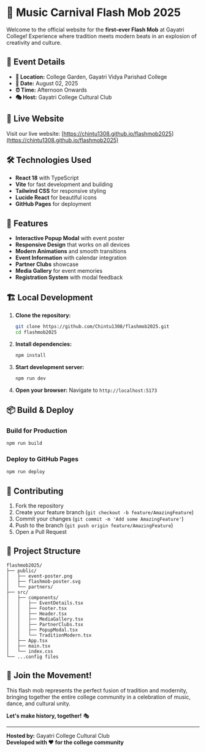 # 🎉 Music Carnival Flash Mob 2025

Welcome to the official website for the **first-ever Flash Mob** at Gayatri College! Experience where tradition meets modern beats in an explosion of creativity and culture.

## 🌟 Event Details

- **📍 Location:** College Garden, Gayatri Vidya Parishad College
- **📅 Date:** August 02, 2025
- **⏰ Time:** Afternoon Onwards
- **🎭 Host:** Gayatri College Cultural Club

## 🚀 Live Website

Visit our live website: [https://chintu1308.github.io/flashmob2025](https://chintu1308.github.io/flashmob2025)

## 🛠️ Technologies Used

- **React 18** with TypeScript
- **Vite** for fast development and building
- **Tailwind CSS** for responsive styling
- **Lucide React** for beautiful icons
- **GitHub Pages** for deployment

## 🎨 Features

- **Interactive Popup Modal** with event poster
- **Responsive Design** that works on all devices
- **Modern Animations** and smooth transitions
- **Event Information** with calendar integration
- **Partner Clubs** showcase
- **Media Gallery** for event memories
- **Registration System** with modal feedback

## 🏗️ Local Development

1. **Clone the repository:**
   ```bash
   git clone https://github.com/Chintu1308/flashmob2025.git
   cd flashmob2025
   ```

2. **Install dependencies:**
   ```bash
   npm install
   ```

3. **Start development server:**
   ```bash
   npm run dev
   ```

4. **Open your browser:**
   Navigate to `http://localhost:5173`

## 📦 Build & Deploy

### Build for Production
```bash
npm run build
```

### Deploy to GitHub Pages
```bash
npm run deploy
```

## 🤝 Contributing

1. Fork the repository
2. Create your feature branch (`git checkout -b feature/AmazingFeature`)
3. Commit your changes (`git commit -m 'Add some AmazingFeature'`)
4. Push to the branch (`git push origin feature/AmazingFeature`)
5. Open a Pull Request

## 📁 Project Structure

```
flashmob2025/
├── public/
│   ├── event-poster.png
│   ├── flashmob-poster.svg
│   └── partners/
├── src/
│   ├── components/
│   │   ├── EventDetails.tsx
│   │   ├── Footer.tsx
│   │   ├── Header.tsx
│   │   ├── MediaGallery.tsx
│   │   ├── PartnerClubs.tsx
│   │   ├── PopupModal.tsx
│   │   └── TraditionModern.tsx
│   ├── App.tsx
│   ├── main.tsx
│   └── index.css
└── ...config files
```

## 🎵 Join the Movement!

This flash mob represents the perfect fusion of tradition and modernity, bringing together the entire college community in a celebration of music, dance, and cultural unity.

**Let's make history, together!** 🎭

---

**Hosted by:** Gayatri College Cultural Club  
**Developed with ❤️ for the college community**
